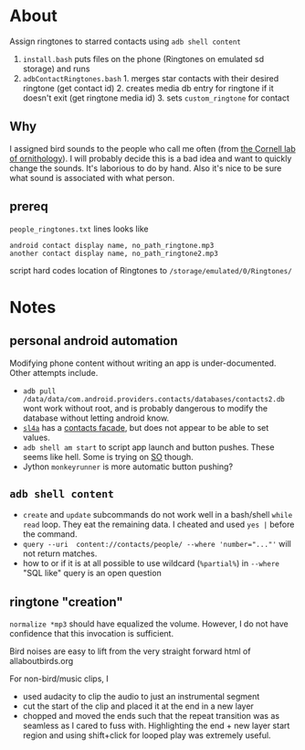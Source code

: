 # About
Assign ringtones to starred contacts using `adb shell content`

  1. `install.bash` puts files on the phone (Ringtones on emulated sd storage) and runs
  2. `adbContactRingtones.bash` 
    1. merges star contacts with their desired ringtone (get contact id)
    2. creates media db entry for ringtone if it doesn't exit (get ringtone media id)
    3. sets `custom_ringtone` for contact

## Why
I assigned bird sounds to the people who call me often (from [the Cornell lab of ornithology](https://www.allaboutbirds.org/guide/search/)). I will probably decide this is a bad idea and want to quickly change the sounds. It's laborious to do by hand. Also it's nice to be sure what sound is associated with what person.

## prereq
`people_ringtones.txt` lines looks like 

```
android contact display name, no_path_ringtone.mp3
another contact display name, no_path_ringtone2.mp3
```

script hard codes location of Ringtones to `/storage/emulated/0/Ringtones/`

# Notes
## personal android automation
Modifying phone content without writing an app is under-documented. 
Other attempts include.

  * `adb pull /data/data/com.android.providers.contacts/databases/contacts2.db` wont work without root, and is probably dangerous to modify the database without letting android know.
  * [`sl4a`](https://github.com/kuri65536/sl4a) has a [contacts facade](http://www.mithril.com.au/android/doc/ContactsFacade.htm), but does not appear to be able to set values.
  * `adb shell am start` to script app launch and button pushes. These seems like hell. Some is trying on [SO](https://stackoverflow.com/questions/14377208/android-adb-insert-contacts-and-need-to-hit-done-to-complete) though.
  * Jython `monkeyrunner` is more automatic button pushing?


## `adb shell content`

  * `create` and `update` subcommands do not work well in a bash/shell `while read` loop. They eat the remaining data. I cheated and used `yes |` before the command.
  * `query --uri  content://contacts/people/ --where 'number="..."'` will not return matches.
  * how to or if it is at all possible to use wildcard (`%partial%`) in `--where` "SQL like" query is an open question 

## ringtone "creation"
`normalize *mp3` should have equalized the volume. However, I do not have confidence that this invocation is sufficient. 

Bird noises are easy to lift from the very straight forward html of allaboutbirds.org

For non-bird/music clips, I 
  - used audacity to clip the audio to just an instrumental segment
  - cut the start of the clip and placed it at the end in a new layer
  - chopped and moved the ends such that the repeat transition was as seamless as I cared to fuss with. Highlighting the end + new layer start region and using shift+click for looped play was extremely useful.
